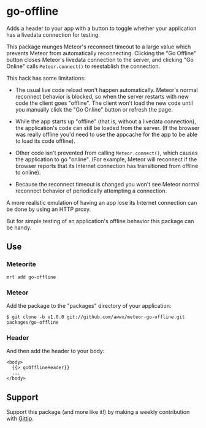 # go-offline

Adds a header to your app with a button to toggle whether your
application has a livedata connection for testing.

This package munges Meteor's reconnect timeout to a large value which
prevents Meteor from automatically reconnecting.  Clicking the "Go
Offline" button closes Meteor's livedata connection to the server, and
clicking "Go Online" calls `Meteor.connect()` to reestablish the
connection.

This hack has some limitations:

* The usual live code reload won't happen automatically.  Meteor's
  normal reconnect behavior is blocked, so when the server restarts
  with new code the client goes "offline".  The client won't load the
  new code until you manually click the "Go Online" button or refresh
  the page.

* While the app starts up "offline" (that is, without a livedata
  connection), the application's code can still be loaded from the
  server.  (If the browser was really offline you'd need to use the
  appcache for the app to be able to load its code offline).

* Other code isn't prevented from calling `Meteor.connect()`, which
  causes the application to go "online". (For example, Meteor will
  reconnect if the browser reports that its Internet connection has
  transitioned from offline to online).

* Because the reconnect timeout is changed you won't see Meteor normal
  reconnect behavior of periodically attempting a connection.

A more realistic emulation of having an app lose its Internet
connection can be done by using an HTTP proxy.

But for simple testing of an application's offline behavior this
package can be handy.


## Use

### Meteorite

```
mrt add go-offline
```

### Meteor

Add the package to the "packages" directory of
your application:

```
$ git clone -b v1.0.0 git://github.com/awwx/meteor-go-offline.git packages/go-offline
```

### Header

And then add the header to your body:

```
<body>
  {{> goOfflineHeader}}
  ...
</body>
```

## Support

Support this package (and more like it!) by
making a weekly contribution with
[Gittip](https://www.gittip.com/awwx/).
